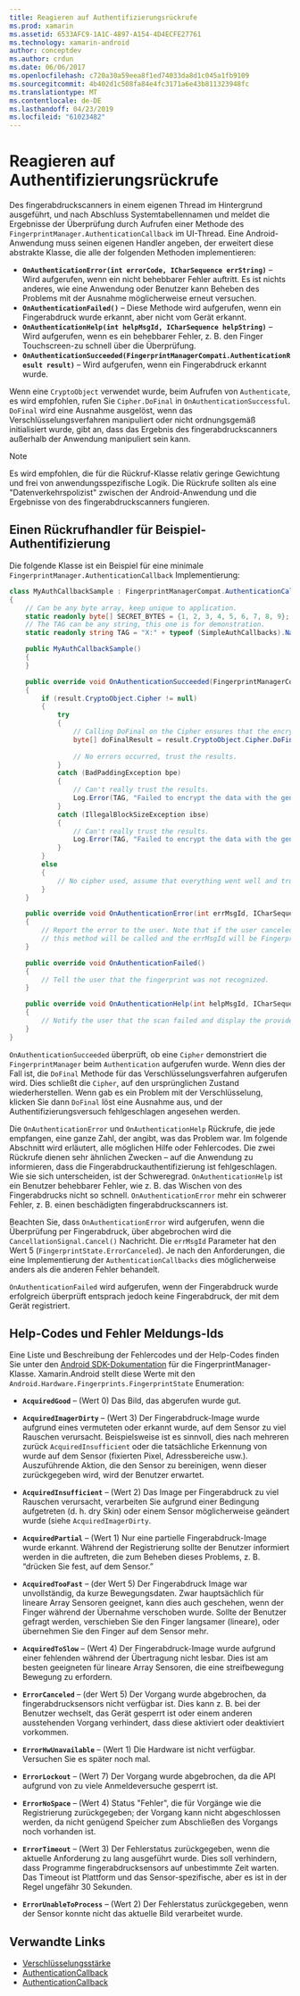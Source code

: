 ```yaml
---
title: Reagieren auf Authentifizierungsrückrufe
ms.prod: xamarin
ms.assetid: 6533AFC9-1A1C-4897-A154-4D4ECFE27761
ms.technology: xamarin-android
author: conceptdev
ms.author: crdun
ms.date: 06/06/2017
ms.openlocfilehash: c720a30a59eea8f1ed74033da8d1c045a1fb9109
ms.sourcegitcommit: 4b402d1c508fa84e4fc3171a6e43b811323948fc
ms.translationtype: MT
ms.contentlocale: de-DE
ms.lasthandoff: 04/23/2019
ms.locfileid: "61023482"
---
```

# <a name="responding-to-authentication-callbacks"></a>Reagieren auf Authentifizierungsrückrufe

Des fingerabdruckscanners in einem eigenen Thread im Hintergrund ausgeführt, und nach Abschluss Systemtabellennamen und meldet die Ergebnisse der Überprüfung durch Aufrufen einer Methode des `FingerprintManager.AuthenticationCallback` im UI-Thread. Eine Android-Anwendung muss seinen eigenen Handler angeben, der erweitert diese abstrakte Klasse, die alle der folgenden Methoden implementieren:

* **`OnAuthenticationError(int errorCode, ICharSequence errString)`** &ndash; Wird aufgerufen, wenn ein nicht behebbarer Fehler auftritt. Es ist nichts anderes, wie eine Anwendung oder Benutzer kann Beheben des Problems mit der Ausnahme möglicherweise erneut versuchen.
* **`OnAuthenticationFailed()`** &ndash; Diese Methode wird aufgerufen, wenn ein Fingerabdruck wurde erkannt, aber nicht vom Gerät erkannt.
* **`OnAuthenticationHelp(int helpMsgId, ICharSequence helpString)`** &ndash; Wird aufgerufen, wenn es ein behebbarer Fehler, z. B. den Finger Touchscreen-zu schnell über die Überprüfung.
* **`OnAuthenticationSucceeded(FingerprintManagerCompati.AuthenticationResult result)`** &ndash; Wird aufgerufen, wenn ein Fingerabdruck erkannt wurde.

Wenn eine `CryptoObject` verwendet wurde, beim Aufrufen von `Authenticate`, es wird empfohlen, rufen Sie `Cipher.DoFinal` in `OnAuthenticationSuccessful`.
`DoFinal` wird eine Ausnahme ausgelöst, wenn das Verschlüsselungsverfahren manipuliert oder nicht ordnungsgemäß initialisiert wurde, gibt an, dass das Ergebnis des fingerabdruckscanners außerhalb der Anwendung manipuliert sein kann.


> [!NOTE]
> Es wird empfohlen, die für die Rückruf-Klasse relativ geringe Gewichtung und frei von anwendungsspezifische Logik. Die Rückrufe sollten als eine "Datenverkehrspolizist" zwischen der Android-Anwendung und die Ergebnisse von des fingerabdruckscanners fungieren.

## <a name="a-sample-authentication-callback-handler"></a>Einen Rückrufhandler für Beispiel-Authentifizierung

Die folgende Klasse ist ein Beispiel für eine minimale `FingerprintManager.AuthenticationCallback` Implementierung: 

```csharp
class MyAuthCallbackSample : FingerprintManagerCompat.AuthenticationCallback
{
    // Can be any byte array, keep unique to application.
    static readonly byte[] SECRET_BYTES = {1, 2, 3, 4, 5, 6, 7, 8, 9};
    // The TAG can be any string, this one is for demonstration.
    static readonly string TAG = "X:" + typeof (SimpleAuthCallbacks).Name;

    public MyAuthCallbackSample()
    {
    }

    public override void OnAuthenticationSucceeded(FingerprintManagerCompat.AuthenticationResult result)
    {
        if (result.CryptoObject.Cipher != null) 
        {
            try
            {
                // Calling DoFinal on the Cipher ensures that the encryption worked.
                byte[] doFinalResult = result.CryptoObject.Cipher.DoFinal(SECRET_BYTES);
    
                // No errors occurred, trust the results.              
            }
            catch (BadPaddingException bpe)
            {
                // Can't really trust the results.
                Log.Error(TAG, "Failed to encrypt the data with the generated key." + bpe);
            }
            catch (IllegalBlockSizeException ibse)
            {
                // Can't really trust the results.
                Log.Error(TAG, "Failed to encrypt the data with the generated key." + ibse);
            }
        }
        else
        {
            // No cipher used, assume that everything went well and trust the results.
        }
    }

    public override void OnAuthenticationError(int errMsgId, ICharSequence errString)
    {
        // Report the error to the user. Note that if the user canceled the scan,
        // this method will be called and the errMsgId will be FingerprintState.ErrorCanceled.
    }

    public override void OnAuthenticationFailed()
    {
        // Tell the user that the fingerprint was not recognized.
    }

    public override void OnAuthenticationHelp(int helpMsgId, ICharSequence helpString)
    {
        // Notify the user that the scan failed and display the provided hint.
    }
}
```

`OnAuthenticationSucceeded` überprüft, ob eine `Cipher` demonstriert die `FingerprintManager` beim `Authentication` aufgerufen wurde. Wenn dies der Fall ist, die `DoFinal` Methode für das Verschlüsselungsverfahren aufgerufen wird. Dies schließt die `Cipher`, auf den ursprünglichen Zustand wiederherstellen. Wenn gab es ein Problem mit der Verschlüsselung, klicken Sie dann `DoFinal` löst eine Ausnahme aus, und der Authentifizierungsversuch fehlgeschlagen angesehen werden.

Die `OnAuthenticationError` und `OnAuthenticationHelp` Rückrufe, die jede empfangen, eine ganze Zahl, der angibt, was das Problem war. Im folgende Abschnitt wird erläutert, alle möglichen Hilfe oder Fehlercodes. Die zwei Rückrufe dienen sehr ähnlichen Zwecken &ndash; auf die Anwendung zu informieren, dass die Fingerabdruckauthentifizierung ist fehlgeschlagen. Wie sie sich unterscheiden, ist der Schweregrad. `OnAuthenticationHelp` ist ein Benutzer behebbarer Fehler, wie z. B. das Wischen von des Fingerabdrucks nicht so schnell. `OnAuthenticationError` mehr ein schwerer Fehler, z. B. einen beschädigten fingerabdruckscanners ist.

Beachten Sie, dass `OnAuthenticationError` wird aufgerufen, wenn die Überprüfung per Fingerabdruck, über abgebrochen wird die `CancellationSignal.Cancel()` Nachricht. Die `errMsgId` Parameter hat den Wert 5 (`FingerprintState.ErrorCanceled`). Je nach den Anforderungen, die eine Implementierung der `AuthenticationCallbacks` dies möglicherweise anders als die anderen Fehler behandelt. 

`OnAuthenticationFailed` wird aufgerufen, wenn der Fingerabdruck wurde erfolgreich überprüft entsprach jedoch keine Fingerabdruck, der mit dem Gerät registriert. 

## <a name="help-codes-and-error-message-ids"></a>Help-Codes und Fehler Meldungs-Ids 

Eine Liste und Beschreibung der Fehlercodes und der Help-Codes finden Sie unter den [Android SDK-Dokumentation](https://developer.android.com/reference/android/hardware/fingerprint/FingerprintManager.html#FINGERPRINT_ACQUIRED_GOOD) für die FingerprintManager-Klasse. Xamarin.Android stellt diese Werte mit den `Android.Hardware.Fingerprints.FingerprintState` Enumeration:


-   **`AcquiredGood`** &ndash; (Wert 0) Das Bild, das abgerufen wurde gut.


-   **`AcquiredImagerDirty`** &ndash; (Wert 3) Der Fingerabdruck-Image wurde aufgrund eines vermuteten oder erkannt wurde, auf dem Sensor zu viel Rauschen verursacht. Beispielsweise ist es sinnvoll, dies nach mehreren zurück `AcquiredInsufficient` oder die tatsächliche Erkennung von wurde auf dem Sensor (fixierten Pixel, Adressbereiche usw.). Auszuführende Aktion, die den Sensor zu bereinigen, wenn dieser zurückgegeben wird, wird der Benutzer erwartet.


-   **`AcquiredInsufficient`** &ndash; (Wert 2) Das Image per Fingerabdruck zu viel Rauschen verursacht, verarbeiten Sie aufgrund einer Bedingung aufgetreten (d. h. dry Skin) oder einem Sensor möglicherweise geändert wurde (siehe `AcquiredImagerDirty`.



-   **`AcquiredPartial`** &ndash; (Wert 1) Nur eine partielle Fingerabdruck-Image wurde erkannt. Während der Registrierung sollte der Benutzer informiert werden in die auftreten, die zum Beheben dieses Problems, z. B. &ldquo;drücken Sie fest, auf dem Sensor.&rdquo;



-   **`AcquiredTooFast`** &ndash; (der Wert 5) Der Fingerabdruck Image war unvollständig, da kurze Bewegungsdaten. Zwar hauptsächlich für lineare Array Sensoren geeignet, kann dies auch geschehen, wenn der Finger während der Übernahme verschoben wurde. Sollte der Benutzer gefragt werden, verschieben Sie den Finger langsamer (lineare), oder übernehmen Sie den Finger auf dem Sensor mehr.




-   **`AcquiredToSlow`** &ndash; (Wert 4) Der Fingerabdruck-Image wurde aufgrund einer fehlenden während der Übertragung nicht lesbar. Dies ist am besten geeigneten für lineare Array Sensoren, die eine streifbewegung Bewegung zu erfordern.



-   **`ErrorCanceled`** &ndash; (der Wert 5) Der Vorgang wurde abgebrochen, da fingerabdrucksensors nicht verfügbar ist. Dies kann z. B. bei der Benutzer wechselt, das Gerät gesperrt ist oder einem anderen ausstehenden Vorgang verhindert, dass diese aktiviert oder deaktiviert vorkommen.



-   **`ErrorHwUnavailable`** &ndash; (Wert 1) Die Hardware ist nicht verfügbar. Versuchen Sie es später noch mal.




-   **`ErrorLockout`** &ndash; (Wert 7) Der Vorgang wurde abgebrochen, da die API aufgrund von zu viele Anmeldeversuche gesperrt ist.




-   **`ErrorNoSpace`** &ndash; (Wert 4) Status "Fehler", die für Vorgänge wie die Registrierung zurückgegeben; der Vorgang kann nicht abgeschlossen werden, da nicht genügend Speicher zum Abschließen des Vorgangs noch vorhanden ist.



-   **`ErrorTimeout`** &ndash; (Wert 3) Der Fehlerstatus zurückgegeben, wenn die aktuelle Anforderung zu lang ausgeführt wurde. Dies soll verhindern, dass Programme fingerabdrucksensors auf unbestimmte Zeit warten. Das Timeout ist Plattform und das Sensor-spezifische, aber es ist in der Regel ungefähr 30 Sekunden.



-   **`ErrorUnableToProcess`** &ndash; (Wert 2) Der Fehlerstatus zurückgegeben, wenn der Sensor konnte nicht das aktuelle Bild verarbeitet wurde.



## <a name="related-links"></a>Verwandte Links

- [Verschlüsselungsstärke](https://docs.oracle.com/javase/7/docs/api/javax/crypto/Cipher.html)
- [AuthenticationCallback](https://developer.android.com/reference/android/hardware/fingerprint/FingerprintManager.AuthenticationCallback.html)
- [AuthenticationCallback](https://developer.android.com/reference/android/support/v4/hardware/fingerprint/FingerprintManagerCompat.AuthenticationCallback.html)
